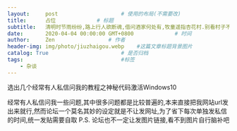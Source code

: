 ```yaml
---
layout:     post                    # 使用的布局(不需要改)
title:      占位             # 标题
subtitle:   清明时节雨纷纷,路上行人欲断魂,借问酒家何处有,牧童遥指杏花村.别看村子不咋大呀,有山有水有树林,邻里相亲挺和睦,老少爷们更合群. #副标题
date:       2020-04-04 00:00:00 GMT+0800             # 时间
author:     Zen                 # 作者
header-img: img/photo/jiuzhaigou.webp    #这篇文章标题背景图片
catalog: True                       # 是否归档
tags:                               #标签
    - 杂谈
---
```

选出几个经常有人私信问我的教程之神秘代码激活Windows10

经常有人私信问我一些问题,其中很多问题都是比较普遍的,本来直接把我网站url发出来就行,然而论坛一个莫名其妙的设定就是不让发网址,为了省下每次单独发私信的时间,统一发贴需要自取
P.S.
论坛也不一定让发图片链接,看不到图片自行脑补吧
